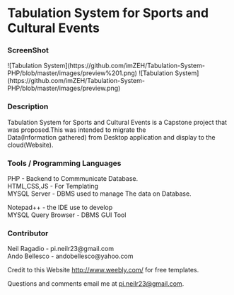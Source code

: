 <h1>Tabulation System for Sports and Cultural Events</h1>


<h3>ScreenShot</h3>
![Tabulation System](https://github.com/imZEH/Tabulation-System-PHP/blob/master/images/preview%201.png)
![Tabulation System](https://github.com/imZEH/Tabulation-System-PHP/blob/master/images/preview.png)

<h3>Description</h3>
Tabulation System for Sports and Cultural Events is a Capstone project that was proposed.This was intended to migrate the <br>
Data(Information gathered) from Desktop application and display to the cloud(Website).

<h3>Tools / Programming Languages</h3>
PHP - Backend to Commmunicate Database.<br>
HTML,CSS,JS - For Templating<br>
MYSQL Server - DBMS used to manage The data on Database.<br>

Notepad++ - the IDE use to develop<br>
MYSQL Query Browser - DBMS GUI Tool

<h3>Contributor</h3>
Neil Ragadio - pi.neilr23@gmail.com<br>
Ando Bellesco - andobellesco@yahoo.com<br>

Credit to this Website http://www.weebly.com/ for free templates.


Questions and comments email me at pi.neilr23@gmail.com.
